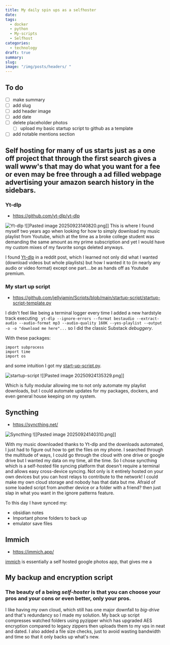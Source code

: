 ```yaml
---
title: My daily spin ups as a selfhoster
date:
tags:
  - docker
  - python
  - My-scripts
  - Selfhost
categories:
  - technology
draft: true
summary:
slug:
image: "/img/posts/headers/ "
---
```

## To do
- [ ] make summary
- [ ] add slug
- [ ] add header image
- [ ] add date
- [ ] delete placeholder photos
	- [ ] upload my basic startup script to github as a template
- [ ] add notable mentions section

## **S**elf hosting for many of us starts just as a one off project that through the first search gives a wall www's that may do what you want for a fee or even may be free through a ad filled webpage advertising your amazon search history in the sidebars. 

### Yt-dlp

- https://github.com/yt-dlp/yt-dlp

<img src="/img/posts/Inlines/My-daily-spin-ups-as-a-selfhoster/Yt-dlp-github.png" 
     alt="Yt-dlp" 
     style="max-width: 100%; height: auto;">
![[Pasted image 20250923140820.png]]
This is where I found myself two years ago when looking for how to simply download my music playlist from Youtube, which at the time as a broke college student was demanding the same amount as my prime subscription and yet I would have my custom mixes of my favorite songs deleted anyways. 

I found [Yt-dlp](https://github.com/yt-dlp/yt-dlp) in a reddit post, which I learned not only did what I wanted (download videos but whole playlists) but how I wanted it to (in nearly any audio or video format) except one part....be as hands off as Youtube premium. 


### My start up script

- https://github.com/jellyjamin/Scripts/blob/main/startup-script/startup-script-template.py

I didn't feel like being a terminal logger every time I added a new hardstyle track executing ```
yt-dlp --ignore-errors --format bestaudio --extract-audio --audio-format mp3 --audio-quality 160K --yes-playlist --output -o -o "download me here"...```  so I did the classic Substack *debuggery*. 

With these packages: 

```
import subprocess
import time
import os
```

and some intuition I got my [start-up-script.py](https://github.com/jellyjamin/Scripts/blob/main/startup-script/startup-script-template.py). 

<img src="/img/posts/Inlines/My-daily-spin-ups-as-a-selfhoster/Startup-script.png" 
     alt="startup-script" 
     style="max-width: 100%; height: auto;">
![[Pasted image 20250924135329.png]]

Which is fully modular allowing me to not only automate my playlist downloads, but I could automate updates for my packages, dockers, and even general house keeping on my system. 


## Syncthing

- https://syncthing.net/

<img src="/img/posts/Inlines/My-daily-spin-ups-as-a-selfhoster/syncthing-site.png" 
     alt="Syncthing" 
     style="max-width: 100%; height: auto;">
![[Pasted image 20250924140310.png]]

With my music downloaded thanks to Yt-dlp and the downloads automated, I just had to figure out how to get the files on my phone. I searched through the multitude of ways, I could go through the cloud with one drive or google drive but I wanted my data on my time, all the time. So I chose syncthing which is a self-hosted file syncing platform that doesn't require a terminal and allows easy cross-device syncing. Not only is it entirely hosted on your own devices but you can host relays to contribute to the network! I could make my own cloud storage and nobody has that data but me. Afraid of some loaded script from another device or a folder with a friend? then just slap in what you want in the ignore patterns feature.

To this day I have synced my:

- obsidian notes
- Important phone folders to back up
- emulator save files


## Immich

- https://immich.app/

 [immich](https://immich.app/) is essentially a self hosted google photos app, that gives me a 




## My backup and encryption script


### The beauty of a being *self-hoster* is that you can choose your pros and your cons or even better, only your pros. 

I like having my own cloud, which still has one major downfall to *big-drive* and that's redundancy so I made my solution. My back up script compresses watched folders using pyzipper which has upgraded AES encryption compared to legacy zippers then uploads them to my vps in neat and dated. I also added a file size checks, just to avoid wasting bandwidth and time so that it only backs up what's new. 

